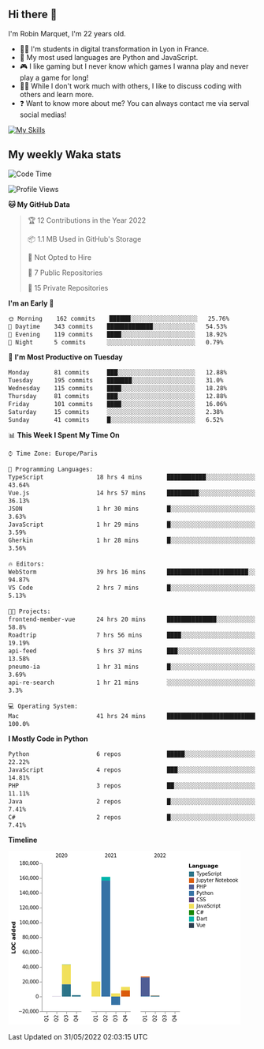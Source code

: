 ## Hi there 👋

I'm Robin Marquet, I'm 22 years old.

- 👨‍💻 I'm students in digital transformation in Lyon in France.
- 🌱 My most used languages are Python and JavaScript.
- 🎮 I like gaming but I never know which games I wanna play and never play a game for long!
- 👯‍♀️ While I don't work much with others, I like to discuss coding with others and learn more.
- ❓ Want to know more about me? You can always contact me via serval social medias!

[![My Skills](https://skillicons.dev/icons?i=js,html,css,docker,express,figma,firebase,graphql,mongodb,mysql,nodejs,py,react,ts,vue)](https://skillicons.dev)

## My weekly Waka stats

<!--START_SECTION:waka-->
![Code Time](http://img.shields.io/badge/Code%20Time-0%20secs-blue)

![Profile Views](http://img.shields.io/badge/Profile%20Views-0-blue)

**🐱 My GitHub Data** 

> 🏆 12 Contributions in the Year 2022
 > 
> 📦 1.1 MB Used in GitHub's Storage 
 > 
> 🚫 Not Opted to Hire
 > 
> 📜 7 Public Repositories 
 > 
> 🔑 15 Private Repositories  
 > 
**I'm an Early 🐤** 

```text
🌞 Morning    162 commits    ██████░░░░░░░░░░░░░░░░░░░   25.76% 
🌆 Daytime    343 commits    █████████████░░░░░░░░░░░░   54.53% 
🌃 Evening    119 commits    ████░░░░░░░░░░░░░░░░░░░░░   18.92% 
🌙 Night      5 commits      ░░░░░░░░░░░░░░░░░░░░░░░░░   0.79%

```
📅 **I'm Most Productive on Tuesday** 

```text
Monday       81 commits     ███░░░░░░░░░░░░░░░░░░░░░░   12.88% 
Tuesday      195 commits    ███████░░░░░░░░░░░░░░░░░░   31.0% 
Wednesday    115 commits    ████░░░░░░░░░░░░░░░░░░░░░   18.28% 
Thursday     81 commits     ███░░░░░░░░░░░░░░░░░░░░░░   12.88% 
Friday       101 commits    ████░░░░░░░░░░░░░░░░░░░░░   16.06% 
Saturday     15 commits     ░░░░░░░░░░░░░░░░░░░░░░░░░   2.38% 
Sunday       41 commits     █░░░░░░░░░░░░░░░░░░░░░░░░   6.52%

```


📊 **This Week I Spent My Time On** 

```text
⌚︎ Time Zone: Europe/Paris

💬 Programming Languages: 
TypeScript               18 hrs 4 mins       ███████████░░░░░░░░░░░░░░   43.64% 
Vue.js                   14 hrs 57 mins      █████████░░░░░░░░░░░░░░░░   36.13% 
JSON                     1 hr 30 mins        █░░░░░░░░░░░░░░░░░░░░░░░░   3.63% 
JavaScript               1 hr 29 mins        █░░░░░░░░░░░░░░░░░░░░░░░░   3.59% 
Gherkin                  1 hr 28 mins        █░░░░░░░░░░░░░░░░░░░░░░░░   3.56%

🔥 Editors: 
WebStorm                 39 hrs 16 mins      ███████████████████████░░   94.87% 
VS Code                  2 hrs 7 mins        █░░░░░░░░░░░░░░░░░░░░░░░░   5.13%

🐱‍💻 Projects: 
frontend-member-vue      24 hrs 20 mins      ██████████████░░░░░░░░░░░   58.8% 
Roadtrip                 7 hrs 56 mins       ████░░░░░░░░░░░░░░░░░░░░░   19.19% 
api-feed                 5 hrs 37 mins       ███░░░░░░░░░░░░░░░░░░░░░░   13.58% 
pneumo-ia                1 hr 31 mins        █░░░░░░░░░░░░░░░░░░░░░░░░   3.69% 
api-re-search            1 hr 21 mins        ░░░░░░░░░░░░░░░░░░░░░░░░░   3.3%

💻 Operating System: 
Mac                      41 hrs 24 mins      █████████████████████████   100.0%

```

**I Mostly Code in Python** 

```text
Python                   6 repos             █████░░░░░░░░░░░░░░░░░░░░   22.22% 
JavaScript               4 repos             ███░░░░░░░░░░░░░░░░░░░░░░   14.81% 
PHP                      3 repos             ██░░░░░░░░░░░░░░░░░░░░░░░   11.11% 
Java                     2 repos             █░░░░░░░░░░░░░░░░░░░░░░░░   7.41% 
C#                       2 repos             █░░░░░░░░░░░░░░░░░░░░░░░░   7.41%

```


**Timeline**

![Chart not found](https://raw.githubusercontent.com/rmarquet21/rmarquet21/main/charts/bar_graph.png) 


 Last Updated on 31/05/2022 02:03:15 UTC
<!--END_SECTION:waka-->
